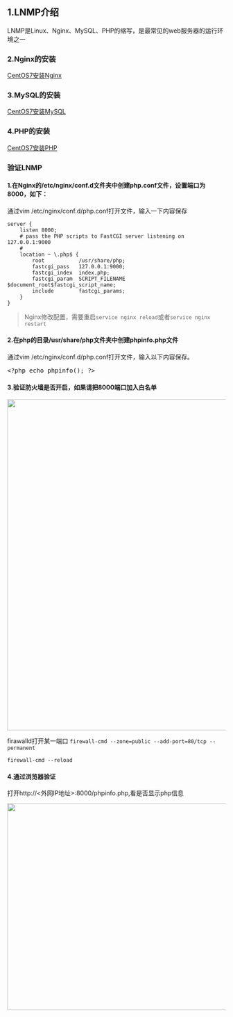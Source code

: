 ## 1.LNMP介绍

LNMP是Linux、Nginx、MySQL、PHP的缩写，是最常见的web服务器的运行环境之一

### 2.Nginx的安装

<a href="http://39.105.67.180/2018/05/22/01085875-bbba-4d11-b6df-2b830f1868b3/" target="_blank" rel="noopener">CentOS7安装Nginx</a>

### 3.MySQL的安装

<a href="http://39.105.67.180/2018/05/22/e48d5ec0-a46b-47c5-aabe-2af0f8e6cd04/" target="_blank" rel="noopener">CentOS7安装MySQL</a>

### 4.PHP的安装

<a href="http://39.105.67.180/2018/05/22/42be8416-a528-4e33-b16c-3d08de5c3236/" target="_blank" rel="noopener">CentOS7安装PHP</a>

### 验证LNMP
#### 1.在Nginx的/etc/nginx/conf.d文件夹中创建php.conf文件，设置端口为8000，如下：
通过vim /etc/nginx/conf.d/php.conf打开文件，输入一下内容保存

```
server {
    listen 8000;
    # pass the PHP scripts to FastCGI server listening on 127.0.0.1:9000
    #
    location ~ \.php$ {
        root           /usr/share/php;
        fastcgi_pass   127.0.0.1:9000;
        fastcgi_index  index.php;
        fastcgi_param  SCRIPT_FILENAME  $document_root$fastcgi_script_name;
        include        fastcgi_params;
    }
}
```

> Nginx修改配置，需要重启```service nginx reload```或者```service nginx restart```

#### 2.在php的目录/usr/share/php文件夹中创建phpinfo.php文件
通过vim /etc/nginx/conf.d/php.conf打开文件，输入以下内容保存。

<pre>&lt;?php echo phpinfo(); ?&gt;</pre>


#### 3.验证防火墙是否开启，如果请把8000端口加入白名单

<img class="alignleft size-full wp-image-99" src="http://39.105.67.180/wp-content/uploads/2018/05/firewall_status.png" alt="" width="2344" height="762" />

firawalld打开某一端口
```firewall-cmd --zone=public --add-port=80/tcp --permanent```

```firewall-cmd --reload```

#### 4.通过浏览器验证

打开http://&lt;外网IP地址&gt;:8000/phpinfo.php,看是否显示php信息

<img class="alignleft size-full wp-image-100" src="http://39.105.67.180/wp-content/uploads/2018/05/lnmp_chk.png" alt="" width="2000" height="476" />